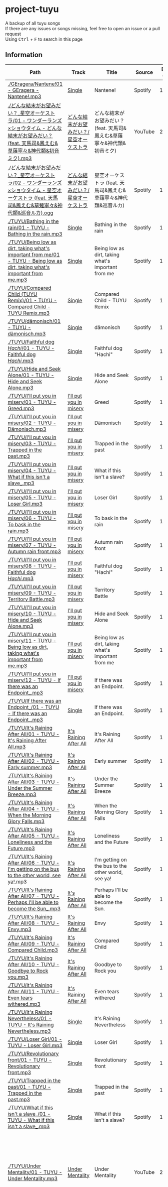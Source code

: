# project-tuyu
A backup of all tuyu songs<br>
If there are any issues or songs missing, feel free to open an issue or a pull request<br>
Using <kbd>Ctrl</kbd> + <kbd>F</kbd> to search in this page

## Information
| Path | Track | Title | Source | Bit rate (kbps) | Format | Note |
| -- | -- | -- | -- | -- | -- | -- |
| [./GEragera/Nantene!01 - GEragera - Nantene!.mp3](https://github.com/ElliotCHEN37/project-tuyu/raw/main/GEragera/Nantene!/01%20-%20GEragera%20-%20Nantene!.mp3) | [Single](https://open.spotify.com/album/0NQtr5sOL1xw6I21Bpk2ma) | Nantene! | Spotify | 160kbps | mp3 |
| [./どんな結末がお望みだい？_星空オーケストラ/01 - ワンダーランズ×ショウタイム - どんな結末がお望みだい？ (feat. 天馬司&鳳えむ&草薙寧々&神代類&初音ミク).mp3](https://github.com/ElliotCHEN37/project-tuyu/raw/main/%E3%81%A9%E3%82%93%E3%81%AA%E7%B5%90%E6%9C%AB%E3%81%8C%E3%81%8A%E6%9C%9B%E3%81%BF%E3%81%A0%E3%81%84%EF%BC%9F_%E6%98%9F%E7%A9%BA%E3%82%AA%E3%83%BC%E3%82%B1%E3%82%B9%E3%83%88%E3%83%A9/01%20-%20%E3%83%AF%E3%83%B3%E3%83%80%E3%83%BC%E3%83%A9%E3%83%B3%E3%82%BA%C3%97%E3%82%B7%E3%83%A7%E3%82%A6%E3%82%BF%E3%82%A4%E3%83%A0%20-%20%E3%81%A9%E3%82%93%E3%81%AA%E7%B5%90%E6%9C%AB%E3%81%8C%E3%81%8A%E6%9C%9B%E3%81%BF%E3%81%A0%E3%81%84%EF%BC%9F%20(feat.%20%E5%A4%A9%E9%A6%AC%E5%8F%B8&%E9%B3%B3%E3%81%88%E3%82%80&%E8%8D%89%E8%96%99%E5%AF%A7%E3%80%85&%E7%A5%9E%E4%BB%A3%E9%A1%9E&%E5%88%9D%E9%9F%B3%E3%83%9F%E3%82%AF).mp3) | [どんな結末がお望みだい？/星空オーケストラ](https://open.spotify.com/album/2db7KcSQqsp2xpBjLSmqCq) | どんな結末がお望みだい？ (feat. 天馬司&鳳えむ&草薙寧々&神代類&初音ミク) | YouTube | 211kbps | mp3 |
| [./どんな結末がお望みだい？_星空オーケストラ/02 - ワンダーランズ×ショウタイム - 星空オーケストラ (feat. 天馬司&鳳えむ&草薙寧々&神代類&巡音ルカ).ogg](https://github.com/ElliotCHEN37/project-tuyu/raw/main/%E3%81%A9%E3%82%93%E3%81%AA%E7%B5%90%E6%9C%AB%E3%81%8C%E3%81%8A%E6%9C%9B%E3%81%BF%E3%81%A0%E3%81%84%EF%BC%9F_%E6%98%9F%E7%A9%BA%E3%82%AA%E3%83%BC%E3%82%B1%E3%82%B9%E3%83%88%E3%83%A9/02%20-%20%E3%83%AF%E3%83%B3%E3%83%80%E3%83%BC%E3%83%A9%E3%83%B3%E3%82%BA%C3%97%E3%82%B7%E3%83%A7%E3%82%A6%E3%82%BF%E3%82%A4%E3%83%A0%20-%20%E6%98%9F%E7%A9%BA%E3%82%AA%E3%83%BC%E3%82%B1%E3%82%B9%E3%83%88%E3%83%A9%20(feat.%20%E5%A4%A9%E9%A6%AC%E5%8F%B8&%E9%B3%B3%E3%81%88%E3%82%80&%E8%8D%89%E8%96%99%E5%AF%A7%E3%80%85&%E7%A5%9E%E4%BB%A3%E9%A1%9E&%E5%B7%A1%E9%9F%B3%E3%83%AB%E3%82%AB).ogg) | [どんな結末がお望みだい？/星空オーケストラ](https://open.spotify.com/album/2db7KcSQqsp2xpBjLSmqCq) | 星空オーケストラ (feat. 天馬司&鳳えむ&草薙寧々&神代類&巡音ルカ) | Spotify | 160kbps | ogg | This isn't Pusu or TUYU's song |
| [./TUYU/Bathing in the rain/01 - TUYU - Bathing in the rain.mp3](https://github.com/ElliotCHEN37/project-tuyu/raw/main/TUYU/Bathing%20in%20the%20rain/01%20-%20TUYU%20-%20Bathing%20in%20the%20rain.mp3) | [Single](https://open.spotify.com/album/3zjOkTl8sFaKfRiFtKxSL5) | Bathing in the rain | Spotify | 160kbps | mp3 |
| [./TUYU/Being low as dirt, taking what's important from me/01 - TUYU - Being low as dirt, taking what's important from me.mp3](https://github.com/ElliotCHEN37/project-tuyu/raw/main/TUYU/Being%20low%20as%20dirt,%20taking%20what's%20important%20from%20me/01%20-%20TUYU%20-%20Being%20low%20as%20dirt,%20taking%20what's%20important%20from%20me.mp3) | [Single](https://open.spotify.com/album/4ipmShlnFWIXMvMdmYcF8O) | Being low as dirt, taking what's important from me | Spotify | 160kbps | mp3 |
| [./TUYU/Compared Child (TUYU Remix)/01 - TUYU - Compared Child - TUYU Remix.mp3](https://github.com/ElliotCHEN37/project-tuyu/raw/main/TUYU/Compared%20Child%20(TUYU%20Remix)/01%20-%20TUYU%20-%20Compared%20Child%20-%20TUYU%20Remix.mp3) | [Single](https://open.spotify.com/album/6oUytsYObcihgAVSOoINmu) | Compared Child - TUYU Remix | Spotify | 160kbps | mp3 |
| [./TUYU/dämonisch/01 - TUYU - dämonisch.mp3](https://github.com/ElliotCHEN37/project-tuyu/raw/main/TUYU/d%C3%A4monisch/01%20-%20TUYU%20-%20d%C3%A4monisch.mp3) | [Single](https://open.spotify.com/album/1J2kaWBMxFahEvtC5Vzu5i) | dämonisch | Spotify | 160kbps | mp3 |
| [./TUYU/Faithful dog _Hachi_/01 - TUYU - Faithful dog _Hachi_.mp3](https://github.com/ElliotCHEN37/project-tuyu/raw/main/TUYU/Faithful%20dog%20_Hachi_/01%20-%20TUYU%20-%20Faithful%20dog%20_Hachi_.mp3) | [Single](https://open.spotify.com/album/1XuiEAaK3sgxLQBrSiJ2Nn) | Faithful dog "Hachi" | Spotify | 160kbps | mp3 |
| [./TUYU/Hide and Seek Alone/01 - TUYU - Hide and Seek Alone.mp3](https://github.com/ElliotCHEN37/project-tuyu/raw/main/TUYU/Hide%20and%20Seek%20Alone/01%20-%20TUYU%20-%20Hide%20and%20Seek%20Alone.mp3) | [Single](https://open.spotify.com/album/09aNfhibImcS2OtPyCoUFp) | Hide and Seek Alone | Spotify | 160kbps | mp3 |
| [./TUYU/I'll put you in misery/01 - TUYU - Greed.mp3](https://github.com/ElliotCHEN37/project-tuyu/raw/main/TUYU/I'll%20put%20you%20in%20misery/01%20-%20TUYU%20-%20Greed.mp3) | [I'll put you in misery](https://open.spotify.com/album/19SmNSBWTVCOVc3V0SzBdP) | Greed | Spotify | 160kbps | mp3 |
| [./TUYU/I'll put you in misery/02 - TUYU - Dämonisch.mp3](https://github.com/ElliotCHEN37/project-tuyu/raw/main/TUYU/I'll%20put%20you%20in%20misery/02%20-%20TUYU%20-%20D%C3%A4monisch.mp3) | [I'll put you in misery](https://open.spotify.com/album/19SmNSBWTVCOVc3V0SzBdP) | Dämonisch | Spotify | 160kbps | mp3 |
| [./TUYU/I'll put you in misery/03 - TUYU - Trapped in the past.mp3](https://github.com/ElliotCHEN37/project-tuyu/raw/main/TUYU/I'll%20put%20you%20in%20misery/03%20-%20TUYU%20-%20Trapped%20in%20the%20past.mp3) | [I'll put you in misery](https://open.spotify.com/album/19SmNSBWTVCOVc3V0SzBdP) | Trapped in the past | Spotify | 160kbps | mp3 |
| [./TUYU/I'll put you in misery/04 - TUYU - What if this isn't a slave_.mp3](https://github.com/ElliotCHEN37/project-tuyu/raw/main/TUYU/I'll%20put%20you%20in%20misery/04%20-%20TUYU%20-%20What%20if%20this%20isn't%20a%20slave_.mp3) | [I'll put you in misery](https://open.spotify.com/album/19SmNSBWTVCOVc3V0SzBdP) | What if this isn't a slave? | Spotify | 160kbps | mp3 |
| [./TUYU/I'll put you in misery/05 - TUYU - Loser Girl.mp3](https://github.com/ElliotCHEN37/project-tuyu/raw/main/TUYU/I'll%20put%20you%20in%20misery/05%20-%20TUYU%20-%20Loser%20Girl.mp3) | [I'll put you in misery](https://open.spotify.com/album/19SmNSBWTVCOVc3V0SzBdP) | Loser Girl | Spotify | 160kbps | mp3 |
| [./TUYU/I'll put you in misery/06 - TUYU - To bask in the rain.mp3](https://github.com/ElliotCHEN37/project-tuyu/raw/main/TUYU/I'll%20put%20you%20in%20misery/06%20-%20TUYU%20-%20To%20bask%20in%20the%20rain.mp3) | [I'll put you in misery](https://open.spotify.com/album/19SmNSBWTVCOVc3V0SzBdP) | To bask in the rain | Spotify | 160kbps | mp3 |
| [./TUYU/I'll put you in misery/07 - TUYU - Autumn rain front.mp3](https://github.com/ElliotCHEN37/project-tuyu/raw/main/TUYU/I'll%20put%20you%20in%20misery/07%20-%20TUYU%20-%20Autumn%20rain%20front.mp3) | [I'll put you in misery](https://open.spotify.com/album/19SmNSBWTVCOVc3V0SzBdP) | Autumn rain front | Spotify | 160kbps | mp3 |
| [./TUYU/I'll put you in misery/08 - TUYU - Faithful dog _Hachi_.mp3](https://github.com/ElliotCHEN37/project-tuyu/raw/main/TUYU/I'll%20put%20you%20in%20misery/08%20-%20TUYU%20-%20Faithful%20dog%20_Hachi_.mp3) | [I'll put you in misery](https://open.spotify.com/album/19SmNSBWTVCOVc3V0SzBdP) | Faithful dog "Hachi" | Spotify | 160kbps | mp3 |
| [./TUYU/I'll put you in misery/09 - TUYU - Territory Battle.mp3](https://github.com/ElliotCHEN37/project-tuyu/raw/main/TUYU/I'll%20put%20you%20in%20misery/09%20-%20TUYU%20-%20Territory%20Battle.mp3) | [I'll put you in misery](https://open.spotify.com/album/19SmNSBWTVCOVc3V0SzBdP) | Territory Battle | Spotify | 160kbps | mp3 |
| [./TUYU/I'll put you in misery/10 - TUYU - Hide and Seek Alone.mp3](https://github.com/ElliotCHEN37/project-tuyu/raw/main/TUYU/I'll%20put%20you%20in%20misery/10%20-%20TUYU%20-%20Hide%20and%20Seek%20Alone.mp3) | [I'll put you in misery](https://open.spotify.com/album/19SmNSBWTVCOVc3V0SzBdP) | Hide and Seek Alone | Spotify | 160kbps | mp3 |
| [./TUYU/I'll put you in misery/11 - TUYU - Being low as dirt, taking what's important from me.mp3](https://github.com/ElliotCHEN37/project-tuyu/raw/main/TUYU/I'll%20put%20you%20in%20misery/11%20-%20TUYU%20-%20Being%20low%20as%20dirt,%20taking%20what's%20important%20from%20me.mp3) | [I'll put you in misery](https://open.spotify.com/album/19SmNSBWTVCOVc3V0SzBdP) | Being low as dirt, taking what's important from me | Spotify | 160kbps | mp3 |
| [./TUYU/I'll put you in misery/12 - TUYU - If there was an Endpoint_.mp3](https://github.com/ElliotCHEN37/project-tuyu/raw/main/TUYU/I'll%20put%20you%20in%20misery/12%20-%20TUYU%20-%20If%20there%20was%20an%20Endpoint_.mp3) | [I'll put you in misery](https://open.spotify.com/album/19SmNSBWTVCOVc3V0SzBdP) | If there was an Endpoint. | Spotify | 160kbps | mp3 |
| [./TUYU/If there was an Endpoint_/01 - TUYU - If there was an Endpoint_.mp3](https://github.com/ElliotCHEN37/project-tuyu/raw/main/TUYU/If%20there%20was%20an%20Endpoint_/01%20-%20TUYU%20-%20If%20there%20was%20an%20Endpoint_.mp3) | [Single](https://open.spotify.com/album/3d7RhhW7ZvOnu9hTEcIRHm) | If there was an Endpoint. | Spotify | 160kbps | mp3 |
| [./TUYU/It's Raining After All/01 - TUYU - It's Raining After All.mp3](https://github.com/ElliotCHEN37/project-tuyu/raw/main/TUYU/It's%20Raining%20After%20All/01%20-%20TUYU%20-%20It's%20Raining%20After%20All.mp3) | [It's Raining After All](https://open.spotify.com/album/6wCvVvG0xd0zePNxN0OnlV) | It's Raining After All | Spotify | 160kbps | mp3 |
| [./TUYU/It's Raining After All/02 - TUYU - Early summer.mp3](https://github.com/ElliotCHEN37/project-tuyu/raw/main/TUYU/It's%20Raining%20After%20All/02%20-%20TUYU%20-%20Early%20summer.mp3) | [It's Raining After All](https://open.spotify.com/album/6wCvVvG0xd0zePNxN0OnlV) | Early summer | Spotify | 160kbps | mp3 |
| [./TUYU/It's Raining After All/03 - TUYU - Under the Summer Breeze.mp3](https://github.com/ElliotCHEN37/project-tuyu/raw/main/TUYU/It's%20Raining%20After%20All/03%20-%20TUYU%20-%20Under%20the%20Summer%20Breeze.mp3) | [It's Raining After All](https://open.spotify.com/album/6wCvVvG0xd0zePNxN0OnlV) | Under the Summer Breeze | Spotify | 160kbps | mp3 |
| [./TUYU/It's Raining After All/04 - TUYU - When the Morning Glory Falls.mp3](https://github.com/ElliotCHEN37/project-tuyu/raw/main/TUYU/It's%20Raining%20After%20All/04%20-%20TUYU%20-%20When%20the%20Morning%20Glory%20Falls.mp3) | [It's Raining After All](https://open.spotify.com/album/6wCvVvG0xd0zePNxN0OnlV) | When the Morning Glory Falls | Spotify | 160kbps | mp3 |
| [./TUYU/It's Raining After All/05 - TUYU - Loneliness and the Future.mp3](https://github.com/ElliotCHEN37/project-tuyu/raw/main/TUYU/It's%20Raining%20After%20All/05%20-%20TUYU%20-%20Loneliness%20and%20the%20Future.mp3) | [It's Raining After All](https://open.spotify.com/album/6wCvVvG0xd0zePNxN0OnlV) | Loneliness and the Future | Spotify | 160kbps | mp3 |
| [./TUYU/It's Raining After All/06 - TUYU - I'm getting on the bus to the other world, see ya!.mp3](https://github.com/ElliotCHEN37/project-tuyu/raw/main/TUYU/It's%20Raining%20After%20All/06%20-%20TUYU%20-%20I'm%20getting%20on%20the%20bus%20to%20the%20other%20world,%20see%20ya!.mp3) | [It's Raining After All](https://open.spotify.com/album/6wCvVvG0xd0zePNxN0OnlV) | I'm getting on the bus to the other world, see ya! | Spotify | 160kbps | mp3 |
| [./TUYU/It's Raining After All/07 - TUYU - Perhaps I'll be able to become the Sun_.mp3](https://github.com/ElliotCHEN37/project-tuyu/raw/main/TUYU/It's%20Raining%20After%20All/07%20-%20TUYU%20-%20Perhaps%20I'll%20be%20able%20to%20become%20the%20Sun_.mp3) | [It's Raining After All](https://open.spotify.com/album/6wCvVvG0xd0zePNxN0OnlV) | Perhaps I'll be able to become the Sun. | Spotify | 160kbps | mp3 |
| [./TUYU/It's Raining After All/08 - TUYU - Envy.mp3](https://github.com/ElliotCHEN37/project-tuyu/raw/main/TUYU/It's%20Raining%20After%20All/08%20-%20TUYU%20-%20Envy.mp3) | [It's Raining After All](https://open.spotify.com/album/6wCvVvG0xd0zePNxN0OnlV) | Envy | Spotify | 160kbps | mp3 |
| [./TUYU/It's Raining After All/09 - TUYU - Compared Child.mp3](https://github.com/ElliotCHEN37/project-tuyu/raw/main/TUYU/It's%20Raining%20After%20All/09%20-%20TUYU%20-%20Compared%20Child.mp3) | [It's Raining After All](https://open.spotify.com/album/6wCvVvG0xd0zePNxN0OnlV) | Compared Child | Spotify | 160kbps | mp3 |
| [./TUYU/It's Raining After All/10 - TUYU - Goodbye to Rock you.mp3](https://github.com/ElliotCHEN37/project-tuyu/raw/main/TUYU/It's%20Raining%20After%20All/10%20-%20TUYU%20-%20Goodbye%20to%20Rock%20you.mp3) | [It's Raining After All](https://open.spotify.com/album/6wCvVvG0xd0zePNxN0OnlV) | Goodbye to Rock you | Spotify | 160kbps | mp3 |
| [./TUYU/It's Raining After All/11 - TUYU - Even tears withered.mp3](https://github.com/ElliotCHEN37/project-tuyu/raw/main/TUYU/It's%20Raining%20After%20All/11%20-%20TUYU%20-%20Even%20tears%20withered.mp3) | [It's Raining After All](https://open.spotify.com/album/6wCvVvG0xd0zePNxN0OnlV) | Even tears withered | Spotify | 160kbps | mp3 |
| [./TUYU/It's Raining Nevertheless/01 - TUYU - It's Raining Nevertheless.mp3](https://github.com/ElliotCHEN37/project-tuyu/raw/main/TUYU/It's%20Raining%20Nevertheless/01%20-%20TUYU%20-%20It's%20Raining%20Nevertheless.mp3) | [Single](https://open.spotify.com/album/3f3fYOZYsTvHcmcv2cdM1N) | It's Raining Nevertheless | Spotify | 160kbps | mp3 |
| [./TUYU/Loser Girl/01 - TUYU - Loser Girl.mp3](https://github.com/ElliotCHEN37/project-tuyu/raw/main/TUYU/Loser%20Girl/01%20-%20TUYU%20-%20Loser%20Girl.mp3) | [Single](https://open.spotify.com/album/47KwK0c1D21Y6FGDI7MaJY) | Loser Girl | Spotify | 160kbps | mp3 |
| [./TUYU/Revolutionary front/01 - TUYU - Revolutionary front.mp3](https://github.com/ElliotCHEN37/project-tuyu/raw/main/TUYU/Revolutionary%20front/01%20-%20TUYU%20-%20Revolutionary%20front.mp3) | [Single](https://open.spotify.com/album/41zFv2n9CM94nCkS7Mc1Mf) | Revolutionary front | Spotify | 160kbps | mp3 |
| [./TUYU/Trapped in the past/01 - TUYU - Trapped in the past.mp3](https://github.com/ElliotCHEN37/project-tuyu/raw/main/TUYU/Trapped%20in%20the%20past/01%20-%20TUYU%20-%20Trapped%20in%20the%20past.mp3) | [Single](https://open.spotify.com/album/4BG97uWNo2Dloxbg1Bwa5M) | Trapped in the past | Spotify | 160kbps | mp3 |
| [./TUYU/What if this isn't a slave_/01 - TUYU - What if this isn't a slave_.mp3](https://github.com/ElliotCHEN37/project-tuyu/raw/main/TUYU/What%20if%20this%20isn't%20a%20slave_/01%20-%20TUYU%20-%20What%20if%20this%20isn't%20a%20slave_.mp3) | [Single](https://open.spotify.com/album/5JzC3wjDd5HRkxfH3EJWrR) | What if this isn't a slave? | Spotify | 160kbps | mp3 |
| [./TUYU/Under Mentality/01 - TUYU - Under Mentality.mp3](https://github.com/ElliotCHEN37/project-tuyu/raw/main/TUYU/Under%20Mentality/01%20-%20TUYU%20-%20Under%20Mentality.mp3) | [Under Mentality](https://open.spotify.com/album/5EczjrV57LAp8bSNka5Wg7) | Under Mentality | YouTube | 256kbps | mp3 | No longer available on Spotify or any other stream platforms but someone re-uploaded it to YouTube, Soundcloud, etc. |
| [./TUYU/Under Mentality/02 - TUYU - The Dissatisfaction and Discontent Disease.mp3](https://github.com/ElliotCHEN37/project-tuyu/raw/main/TUYU/Under%20Mentality/02%20-%20TUYU%20-%20The%20Dissatisfaction%20and%20Discontent%20Disease.mp3) | [Under Mentality](https://open.spotify.com/album/5EczjrV57LAp8bSNka5Wg7) | The Dissatisfaction and Discontent Disease | YouTube | 256kbps | mp3 | No longer available on Spotify or any other stream platforms but someone re-uploaded it to YouTube, Soundcloud, etc. |
| [./TUYU/Under Mentality/03 - TUYU - Under Kids.mp3](https://github.com/ElliotCHEN37/project-tuyu/raw/main/TUYU/Under%20Mentality/03%20-%20TUYU%20-%20Under%20Kids.mp3) | [Under Mentality](https://open.spotify.com/album/5EczjrV57LAp8bSNka5Wg7) | Under Kids | YouTube | 256kbps | mp3 | No longer available on Spotify or any other stream platforms but someone re-uploaded it to YouTube, Soundcloud, etc. |
| [./TUYU/Under Mentality/04 - TUYU - The Ravings of a Scheming Woman.mp3](https://github.com/ElliotCHEN37/project-tuyu/raw/main/TUYU/Under%20Mentality/04%20-%20TUYU%20-%20The%20Ravings%20of%20a%20Scheming%20Woman.mp3) | [Under Mentality](https://open.spotify.com/album/5EczjrV57LAp8bSNka5Wg7) | The Ravings of a Scheming Woman | YouTube | 256kbps | mp3 | No longer available on Spotify or any other stream platforms but someone re-uploaded it to YouTube, Soundcloud, etc. |
| [./TUYU/Under Mentality/05 - TUYU - Under Heroine.mp3](https://github.com/ElliotCHEN37/project-tuyu/raw/main/TUYU/Under%20Mentality/05%20-%20TUYU%20-%20Under%20Heroine.mp3) | [Under Mentality](https://open.spotify.com/album/5EczjrV57LAp8bSNka5Wg7) | Under Heroine | YouTube | 256kbps | mp3 | No longer available on Spotify or any other stream platforms but someone re-uploaded it to YouTube, Soundcloud, etc. |
| [./TUYU/Under Mentality/06 - TUYU - Would be nice if you grow up one day-.mp3](https://github.com/ElliotCHEN37/project-tuyu/raw/main/TUYU/Under%20Mentality/06%20-%20TUYU%20-%20Would%20be%20nice%20if%20you%20grow%20up%20one%20day-.mp3) | [Under Mentality](https://open.spotify.com/album/5EczjrV57LAp8bSNka5Wg7) | Would be nice if you grow up one day. | YouTube | 256kbps | mp3 | No longer available on Spotify or any other stream platforms but someone re-uploaded it to YouTube, Soundcloud, etc. |
| [./TUYU/Under Mentality/07 - TUYU - Shelter From the Rain.mp3](https://github.com/ElliotCHEN37/project-tuyu/raw/main/TUYU/Under%20Mentality/07%20-%20TUYU%20-%20Shelter%20From%20the%20Rain.mp3) | [Under Mentality](https://open.spotify.com/album/5EczjrV57LAp8bSNka5Wg7) | Shelter from the Rain | YouTube | 256kbps | mp3 | No longer available on Spotify or any other stream platforms but someone re-uploaded it to YouTube, Soundcloud, etc. |
| [./TUYU/Under Mentality/08 - TUYU - Overcast Skies.mp3](https://github.com/ElliotCHEN37/project-tuyu/raw/main/TUYU/Under%20Mentality/08%20-%20TUYU%20-%20Overcast%20Skies.mp3) | [Under Mentality](https://open.spotify.com/album/5EczjrV57LAp8bSNka5Wg7) | Overcast Skies | YouTube | 256kbps | mp3 | No longer available on Spotify or any other stream platforms but someone re-uploaded it to YouTube, Soundcloud, etc. |
| [./TUYU/Under Mentality/09 - TUYU - Rain Fall.mp3](https://github.com/ElliotCHEN37/project-tuyu/raw/main/TUYU/Under%20Mentality/09%20-%20TUYU%20-%20Rain%20Fall.mp3) | [Under Mentality](https://open.spotify.com/album/5EczjrV57LAp8bSNka5Wg7) | Rain Fall | YouTube | 256kbps | mp3 | No longer available on Spotify or any other stream platforms but someone re-uploaded it to YouTube, Soundcloud, etc. |
| [./TUYU/Under Mentality/10 - TUYU - And That’s Why I Can’t Stop!.mp3](https://github.com/ElliotCHEN37/project-tuyu/raw/main/TUYU/Under%20Mentality/10%20-%20TUYU%20-%20And%20That%E2%80%99s%20Why%20I%20Can%E2%80%99t%20Stop!.mp3) | [Under Mentality](https://open.spotify.com/album/5EczjrV57LAp8bSNka5Wg7) | And That's Why I Can't Stop! | YouTube | 256kbps | mp3 | No longer available on Spotify or any other stream platforms but someone re-uploaded it to YouTube, Soundcloud, etc. |
| [./TUYU/Under Mentality/11 - TUYU - It Might Be Painful, but I Still Love It-.mp3](https://github.com/ElliotCHEN37/project-tuyu/raw/main/TUYU/Under%20Mentality/11%20-%20TUYU%20-%20It%20Might%20Be%20Painful,%20but%20I%20Still%20Love%20It-.mp3) | [Under Mentality](https://open.spotify.com/album/5EczjrV57LAp8bSNka5Wg7) | It Might Be Painful, But I Still Love It. | YouTube | 256kbps | mp3 | No longer available on Spotify or any other stream platforms but someone re-uploaded it to YouTube, Soundcloud, etc. |
| [./TUYU/Under Mentality/12 - TUYU - The Tale of a Moonlight Night.mp3](https://github.com/ElliotCHEN37/project-tuyu/raw/main/TUYU/Under%20Mentality/12%20-%20TUYU%20-%20The%20Tale%20of%20a%20Moonlight%20Night.mp3) | [Under Mentality](https://open.spotify.com/album/5EczjrV57LAp8bSNka5Wg7) | The Tale of a Moonlight Night | YouTube | 256kbps | mp3 | No longer available on Spotify or any other stream platforms but someone re-uploaded it to YouTube, Soundcloud, etc. |
| [./TUYU/どんな結末がお望みだい_/01 - ツユ - どんな結末がお望みだい_.mp3](https://github.com/ElliotCHEN37/project-tuyu/raw/main/TUYU/%E3%81%A9%E3%82%93%E3%81%AA%E7%B5%90%E6%9C%AB%E3%81%8C%E3%81%8A%E6%9C%9B%E3%81%BF%E3%81%A0%E3%81%84_/01%20-%20%E3%83%84%E3%83%A6%20-%20%E3%81%A8%E3%82%99%E3%82%93%E3%81%AA%E7%B5%90%E6%9C%AB%E3%81%8B%E3%82%99%E3%81%8A%E6%9C%9B%E3%81%BF%E3%81%9F%E3%82%99%E3%81%84_.mp3) | [Single](https://open.spotify.com/album/0NwmgyTeNIi8z7BERcX0ch) | どんな結末がお望みだい? | YouTube | 256kbps | mp3 |

## Special Thanks
- TUYU --- These songs
- Spotify --- Spotify source
- Zotify --- Spotify source
- Internet Download Manager --- YouTube source
- YouTube --- YouTube source
- Adobe Media Encoder 2024 --- Converting MP4 to MP3
